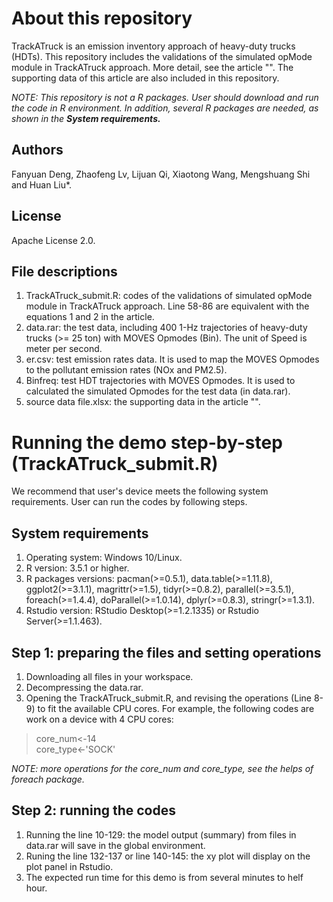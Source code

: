 # About this repository
TrackATruck is an emission inventory approach of heavy-duty trucks (HDTs). This repository includes the validations of the simulated opMode module in TrackATruck approach. More detail, see the article "". The supporting data of this article are also included in this repository. 

*NOTE: This repository is not a R packages. User should download and run the code in R environment. In addition, several R packages are needed, as shown in the **System requirements.***

## Authors
Fanyuan Deng, Zhaofeng Lv, Lijuan Qi, Xiaotong Wang, Mengshuang Shi and Huan Liu*.
## License
Apache License 2.0.

## File descriptions
1. TrackATruck_submit.R: codes of the validations of simulated opMode module in TrackATruck approach. Line 58-86 are equivalent with the equations 1 and 2 in the article.
2. data.rar: the test data, including 400 1-Hz trajectories of heavy-duty trucks (>= 25 ton) with MOVES Opmodes (Bin). The unit of Speed is meter per second.
3. er.csv: test emission rates data. It is used to map the MOVES Opmodes to the pollutant emission rates (NOx and PM2.5).
4. Binfreq: test HDT trajectories with MOVES Opmodes. It is used to calculated the simulated Opmodes for the test data (in data.rar).
5. source data file.xlsx: the supporting data in the article "".

# Running the demo step-by-step (TrackATruck_submit.R)
We recommend that user's device meets the following system requirements. User can run the codes by following steps.

## System requirements
1. Operating system: Windows 10/Linux.
2. R version: 3.5.1 or higher.
3. R packages versions: pacman(>=0.5.1), data.table(>=1.11.8), ggplot2(>=3.1.1), magrittr(>=1.5), tidyr(>=0.8.2), parallel(>=3.5.1), foreach(>=1.4.4), doParallel(>=1.0.14), dplyr(>=0.8.3), stringr(>=1.3.1).
4. Rstudio version: RStudio Desktop(>=1.2.1335) or Rstudio Server(>=1.1.463).

## Step 1: preparing the files and setting operations
1. Downloading all files in your workspace.
2. Decompressing the data.rar.
3. Opening the TrackATruck_submit.R, and revising the operations (Line 8-9) to fit the available CPU cores. For example, the following codes are work on a device with 4 CPU cores:

>core_num<-14  
>core_type<-'SOCK'

*NOTE: more operations for the core_num and core_type, see the helps of foreach package.*

## Step 2: running the codes
1. Running the line 10-129: the model output (summary) from files in data.rar will save in the global environment.
2. Runing the line 132-137 or line 140-145: the xy plot will display on the plot panel in Rstudio.
3. The expected run time for this demo is from several minutes to helf hour.
